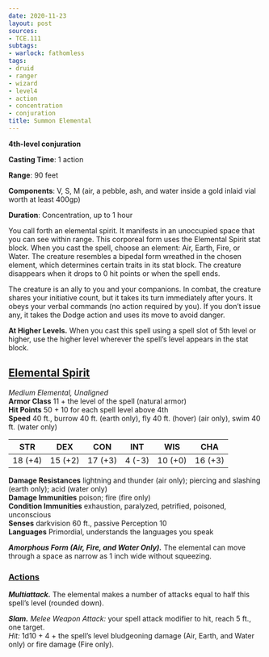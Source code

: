 ```yaml
---
date: 2020-11-23
layout: post
sources:
- TCE.111
subtags:
- warlock: fathomless
tags:
- druid
- ranger
- wizard
- level4
- action
- concentration
- conjuration
title: Summon Elemental
---
```


**4th-level conjuration**

**Casting Time**: 1 action

**Range**: 90 feet

**Components**: V, S, M (air, a pebble, ash, and water inside a gold inlaid vial worth at least 400gp)

**Duration**: Concentration, up to 1 hour

You call forth an elemental spirit. It manifests in an unoccupied space that you can see within range. This corporeal form uses the Elemental Spirit stat block. When you cast the spell, choose an element: Air, Earth, Fire, or Water. The creature resembles a bipedal form wreathed in the chosen element, which determines certain traits in its stat block. The creature disappears when it drops to 0 hit points or when the spell ends.

The creature is an ally to you and your companions. In combat, the creature shares your initiative count, but it takes its turn immediately after yours. It obeys your verbal commands (no action required by you). If you don’t issue any, it takes the Dodge action and uses its move to avoid danger.

**At Higher Levels.** When you cast this spell using a spell slot of 5th level or higher, use the higher level wherever the spell’s level appears in the stat block.

## <u>Elemental Spirit</u>

*Medium Elemental, Unaligned*  
**Armor Class** 11 + the level of the spell (natural armor)  
**Hit Points** 50 + 10 for each spell level above 4th  
**Speed** 40 ft., burrow 40 ft. (earth only), fly 40 ft. (hover) (air only), swim 40 ft. (water only)

| STR   | DEX   | CON   | INT   | WIS   | CHA   |
|:-----:|:-----:|:-----:|:-----:|:-----:|:-----:|
|18 (+4)|15 (+2)|17 (+3)|4  (-3)|10 (+0)|16 (+3)|

**Damage Resistances** lightning and thunder (air only); piercing and slashing (earth only); acid (water only)  
**Damage Immunities** poison; fire (fire only)  
**Condition Immunities** exhaustion, paralyzed, petrified, poisoned, unconscious  
**Senses** darkvision 60 ft., passive Perception 10  
**Languages** Primordial, understands the languages you speak  

***Amorphous Form (Air, Fire, and Water Only).*** The elemental can move through a space as narrow as 1 inch wide without squeezing.

### <u>Actions</u>

***Multiattack.*** The elemental makes a number of attacks equal to half this spell’s level (rounded down).

***Slam.*** *Melee Weapon Attack:* your spell attack modifier to hit, reach 5 ft., one target.  
*Hit:* 1d10 + 4 + the spell’s level bludgeoning damage (Air, Earth, and Water only) or fire damage (Fire only).

